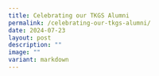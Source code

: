 ```yaml
---
title: Celebrating our TKGS Alumni
permalink: /celebrating-our-tkgs-alumni/
date: 2024-07-23
layout: post
description: ""
image: ""
variant: markdown
---
```

